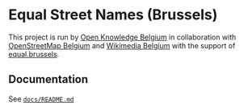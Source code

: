 # Equal Street Names (Brussels)

This project is run by [Open Knowledge Belgium](https://openknowledge.be/)
in collaboration with [OpenStreetMap Belgium](https://openstreetmap.be/) and [Wikimedia Belgium](https://wikimedia.be/)
with the support of [equal.brussels](http://equal.brussels/).

## Documentation

See [`docs/README.md`](./docs/README.md)
